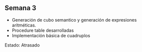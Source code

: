 ## Semana 3


- Generación de cubo semantico y generación de expresiones aritméticas.
- Procedure table desarrolladas
- Implementación básica de cuadruplos

Estado: Atrasado